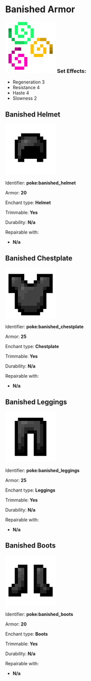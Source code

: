 # Banished Armor

### <img src="https://github.com/ItsMePok/PFE/blob/wikiAssets/MiscIcons/effect_particles.png?raw=true" alt="" data-size="line"> Set Effects:

* Regeneration 3
* Resistance 4
* Haste 4
* Slowness 2

## Banished Helmet

![](https://github.com/ItsMePok/PFE/blob/wikiAssets/wikiMain/banished_helmet.png?raw=true)

Identifier: **poke:banished\_helmet**

Armor: **20**

Enchant type: **Helmet**

Trimmable: **Yes**

Durability: **N/a**

Repairable with:

* **N/a**

## Banished Chestplate

![](https://github.com/ItsMePok/PFE/blob/wikiAssets/wikiMain/banished_chestplate.png?raw=true)

Identifier: **poke:banished\_chestplate**

Armor: **25**

Enchant type: **Chestplate**

Trimmable: **Yes**

Durability: **N/a**

Repairable with:

* **N/a**

## Banished Leggings

![](https://github.com/ItsMePok/PFE/blob/wikiAssets/wikiMain/banished_leggings.png?raw=true)

Identifier: **poke:banished\_leggings**

Armor: **25**

Enchant type: **Leggings**

Trimmable: **Yes**

Durability: **N/a**

Repairable with:

* **N/a**

## Banished Boots

![](https://github.com/ItsMePok/PFE/blob/wikiAssets/wikiMain/banished_boots.png?raw=true)

Identifier: **poke:banished\_boots**

Armor: **20**

Enchant type: **Boots**

Trimmable: **Yes**

Durability: **N/a**

Repairable with:

* **N/a**
